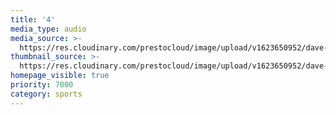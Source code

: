 ```yaml
---
title: '4'
media_type: audio
media_source: >-
  https://res.cloudinary.com/prestocloud/image/upload/v1623650952/dave-peach-web-netlify-cms/air-jordan-transparent.png
thumbnail_source: >-
  https://res.cloudinary.com/prestocloud/image/upload/v1623650952/dave-peach-web-netlify-cms/march_madness.png
homepage_visible: true
priority: 7000
category: sports
---
```

